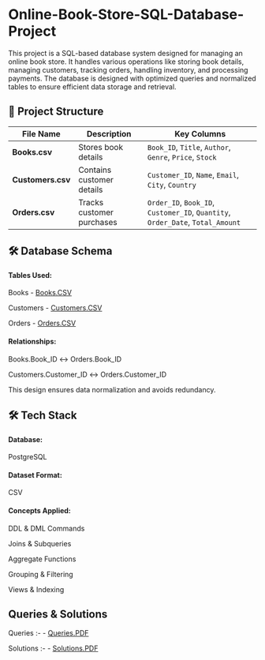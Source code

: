 # Online-Book-Store-SQL-Database-Project
This project is a SQL-based database system designed for managing an online book store. It handles various operations like storing book details, managing customers, tracking orders, handling inventory, and processing payments. The database is designed with optimized queries and normalized tables to ensure efficient data storage and retrieval.

## 📂 Project Structure
| **File Name**     | **Description**           | **Key Columns**                                                                |
| ----------------- | ------------------------- | ------------------------------------------------------------------------------ |
| **Books.csv**     | Stores book details       | `Book_ID`, `Title`, `Author`, `Genre`, `Price`, `Stock`                        |
| **Customers.csv** | Contains customer details | `Customer_ID`, `Name`, `Email`, `City`, `Country`                              |
| **Orders.csv**    | Tracks customer purchases | `Order_ID`, `Book_ID`, `Customer_ID`, `Quantity`, `Order_Date`, `Total_Amount` |

## 🛠️ Database Schema

#### Tables Used:

Books - <a href= "https://github.com/AniruddhTiwari532/Online-Book-Store-SQL-Database-Project/blob/main/Books.csv">Books.CSV</a>

Customers - <a href= "https://github.com/AniruddhTiwari532/Online-Book-Store-SQL-Database-Project/blob/main/Customers.csv">Customers.CSV</a>

Orders - <a href= "https://github.com/AniruddhTiwari532/Online-Book-Store-SQL-Database-Project/blob/main/Orders.csv">Orders.CSV</a>

#### Relationships:

Books.Book_ID ↔ Orders.Book_ID

Customers.Customer_ID ↔ Orders.Customer_ID

This design ensures data normalization and avoids redundancy.

## 🛠️ Tech Stack

#### Database: 
PostgreSQL

#### Dataset Format:
CSV

#### Concepts Applied:

DDL & DML Commands

Joins & Subqueries

Aggregate Functions

Grouping & Filtering

Views & Indexing

## Queries & Solutions

Queries :- - <a href= "https://github.com/AniruddhTiwari532/Online-Book-Store-SQL-Database-Project/blob/main/SQL-Project-Queries.pdf">Queries.PDF</a>

Solutions :- - <a href= "https://github.com/AniruddhTiwari532/Online-Book-Store-SQL-Database-Project/blob/main/Solutions.docx.pdf">Solutions.PDF</a>
